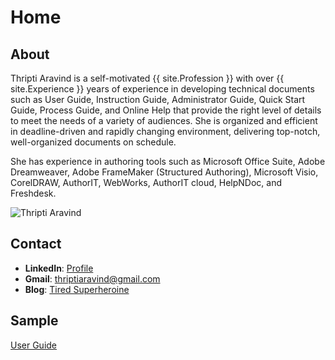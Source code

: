 # Home

## About
Thripti Aravind is a self-motivated {{ site.Profession }} with over {{ site.Experience }} years of experience in developing technical documents such as User Guide, Instruction Guide, Administrator Guide, Quick Start Guide, Process Guide, and Online Help that provide the right level of details to meet the needs of a variety of audiences. She is organized and efficient in deadline-driven and rapidly changing environment, delivering top-notch, well-organized documents on schedule.

She has experience in authoring tools such as Microsoft Office Suite, Adobe Dreamweaver, Adobe FrameMaker (Structured Authoring), Microsoft Visio, CorelDRAW, AuthorIT, WebWorks, AuthorIT cloud, HelpNDoc, and Freshdesk.

![Thripti Aravind](Thripti.png)

## Contact
* **LinkedIn**: [Profile](https://www.linkedin.com/in/thripti-aravind-40459b35/)
* **Gmail**: thriptiaravind@gmail.com
* **Blog**: [Tired Superheroine](http://www.thriptiaravind.com/)

## Sample
[User Guide](UPI.pdf)
